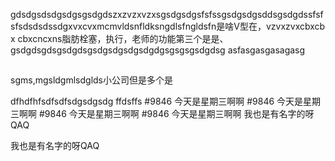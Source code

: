 gdsdgsdsdgsdgsgsdgdszxzvzxvzxsgsdgsdgsfsfssgsdgsdgsddsgsdgdssfsfsfsdsdsdssdgxvxcvxmcmvldsnfldksngdlsfngldsfn是啥V型在，vzvxzvxcbxcb
x
cbxcncxns脂肪栓塞，执行，老师的功能第三个是是、
gsdgdsgdsgsdgdsgsdgsdgsdgsdgdgsgsgsgsdgdsg
asfasgasgasagasg
##
sgms,mgsldgmlsdglds小公司但是多个是

dfhdfhfsdfsdfsdgsdgsdg
ffdsffs 
#9846 今天是星期三啊啊
#9846 今天是星期三啊啊
#9846 今天是星期三啊啊
#9846 今天是星期三啊啊
我也是有名字的呀QAQ



我也是有名字的呀QAQ
